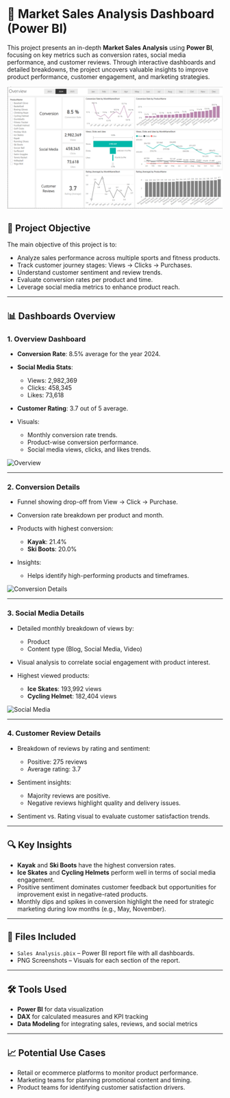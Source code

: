 # 🧾 Market Sales Analysis Dashboard (Power BI)

This project presents an in-depth **Market Sales Analysis** using **Power BI**, focusing on key metrics such as conversion rates, social media performance, and customer reviews. Through interactive dashboards and detailed breakdowns, the project uncovers valuable insights to improve product performance, customer engagement, and marketing strategies.

![Dashboard Preview](./Overview.png)

## 📌 Project Objective

The main objective of this project is to:

* Analyze sales performance across multiple sports and fitness products.
* Track customer journey stages: Views → Clicks → Purchases. 
* Understand customer sentiment and review trends.
* Evaluate conversion rates per product and time.
* Leverage social media metrics to enhance product reach.

---

## 📊 Dashboards Overview

### 1. **Overview Dashboard**

* **Conversion Rate**: 8.5% average for the year 2024.
* **Social Media Stats**:

  * Views: 2,982,369
  * Clicks: 458,345
  * Likes: 73,618
* **Customer Rating**: 3.7 out of 5 average.
* Visuals:

  * Monthly conversion rate trends.
  * Product-wise conversion performance.
  * Social media views, clicks, and likes trends.

![Overview](./0dee965a-51de-4930-b5a1-d22563846c05.png)

---

### 2. **Conversion Details**

* Funnel showing drop-off from View → Click → Purchase.
* Conversion rate breakdown per product and month.
* Products with highest conversion:

  * **Kayak**: 21.4%
  * **Ski Boots**: 20.0%
* Insights:

  * Helps identify high-performing products and timeframes.

![Conversion Details](./1dfe895a-1ee2-497f-9c64-20cad1053786.png)

---

### 3. **Social Media Details**

* Detailed monthly breakdown of views by:

  * Product
  * Content type (Blog, Social Media, Video)
* Visual analysis to correlate social engagement with product interest.
* Highest viewed products:

  * **Ice Skates**: 193,992 views
  * **Cycling Helmet**: 182,404 views

![Social Media](./5bb16053-9165-41e6-b41e-72bfb3c53a5c.png)

---

### 4. **Customer Review Details**

* Breakdown of reviews by rating and sentiment:

  * Positive: 275 reviews
  * Average rating: 3.7
* Sentiment insights:

  * Majority reviews are positive.
  * Negative reviews highlight quality and delivery issues.
* Sentiment vs. Rating visual to evaluate customer satisfaction trends.

---

## 🔍 Key Insights

* **Kayak** and **Ski Boots** have the highest conversion rates.
* **Ice Skates** and **Cycling Helmets** perform well in terms of social media engagement.
* Positive sentiment dominates customer feedback but opportunities for improvement exist in negative-rated products.
* Monthly dips and spikes in conversion highlight the need for strategic marketing during low months (e.g., May, November).

---

## 📁 Files Included

* `Sales Analysis.pbix` – Power BI report file with all dashboards.
* PNG Screenshots – Visuals for each section of the report.
---

## 🛠 Tools Used

* **Power BI** for data visualization
* **DAX** for calculated measures and KPI tracking
* **Data Modeling** for integrating sales, reviews, and social metrics

---

## 📈 Potential Use Cases

* Retail or ecommerce platforms to monitor product performance.
* Marketing teams for planning promotional content and timing.
* Product teams for identifying customer satisfaction drivers.

